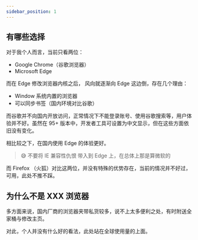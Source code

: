 ```yaml
---
sidebar_position: 1
---
```


## 有哪些选择

对于我个人而言，当前只看两位：

- Google Chrome（谷歌浏览器）
- Microsoft Edge

而在 Edge 修改浏览器内核之后， 风向就逐渐向 Edge 这边倒，存在几个理由：

- Window 系统内置的浏览器
- 可以同步书签（国内环境对比谷歌）

而谷歌并不向国内开放访问，正常情况下不能登录账号、使用谷歌搜索等，用户体验并不好。虽然在 95+ 版本中，开发者工具可设置为中文显示，但在这些方面依旧没有变化。

相比较之下，在国内使用 Edge 的体验更好。

> 😅 不要将 IE 兼容性仇恨 带入到 Edge 上，在总体上那是算微软的

而 Firefox （火狐）对比这两位，并没有特殊的优势存在，当前的情况并不好过，可用，此处不推不踩。

## 为什么不是 XXX 浏览器

多方面来说，国内厂商的浏览器夹带私货较多，说不上太多便利之处，有时附送全家桶与修改主页。

对此，个人并没有什么好的看法，此处站在全球使用量的上面。
